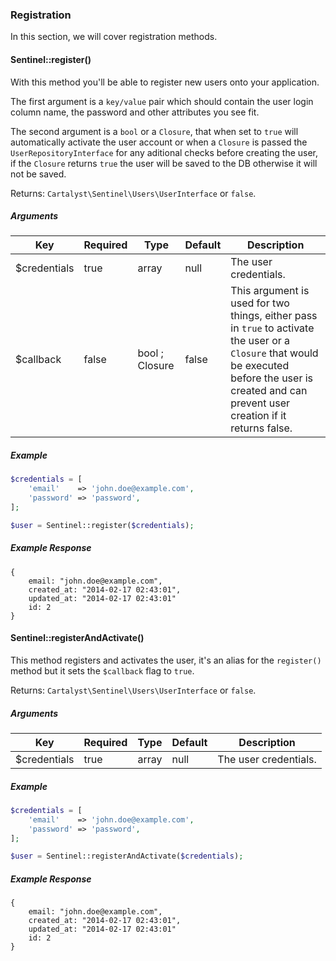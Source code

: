 ### Registration

In this section, we will cover registration methods.

#### Sentinel::register()

With this method you'll be able to register new users onto your application.

The first argument is a `key/value` pair which should contain the user login column name, the password and other attributes you see fit.

The second argument is a `bool` or a `Closure`, that when set to `true` will automatically activate the user account or when a `Closure` is passed the `UserRepositoryInterface` for any aditional checks before creating the user, if the `Closure` returns `true` the user will be saved to the DB otherwise it will not be saved.

Returns: `Cartalyst\Sentinel\Users\UserInterface` or `false`.

##### Arguments

Key          | Required | Type           | Default | Description
------------ | -------- | -------------- | ------- | ---------------------------
$credentials | true     | array          | null    | The user credentials.
$callback    | false    | bool ; Closure | false   | This argument is used for two things, either pass in `true` to activate the user or a `Closure` that would be executed before the user is created and can prevent user creation if it returns false.

##### Example

```php
$credentials = [
	'email'    => 'john.doe@example.com',
	'password' => 'password',
];

$user = Sentinel::register($credentials);
```

##### Example Response

```
{
	email: "john.doe@example.com",
	created_at: "2014-02-17 02:43:01",
	updated_at: "2014-02-17 02:43:01"
	id: 2
}
```

#### Sentinel::registerAndActivate()

This method registers and activates the user, it's an alias for the `register()` method but it sets the `$callback` flag to `true`.

Returns: `Cartalyst\Sentinel\Users\UserInterface` or `false`.


##### Arguments

Key          | Required | Type  | Default | Description
------------ | -------- | ----- | ------- | ------------------------------------
$credentials | true     | array | null    | The user credentials.

##### Example

```php
$credentials = [
	'email'    => 'john.doe@example.com',
	'password' => 'password',
];

$user = Sentinel::registerAndActivate($credentials);
```

##### Example Response

```
{
	email: "john.doe@example.com",
	created_at: "2014-02-17 02:43:01",
	updated_at: "2014-02-17 02:43:01"
	id: 2
}
```
